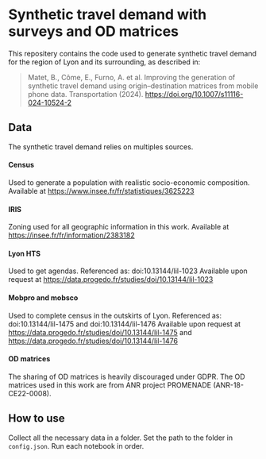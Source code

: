 # Synthetic travel demand with surveys and OD matrices

This repositery contains the code used to generate synthetic travel demand for the region of Lyon and its surrounding, as described in:
> Matet, B., Côme, E., Furno, A. et al. Improving the generation of synthetic travel demand using origin–destination matrices from mobile phone data. Transportation (2024). https://doi.org/10.1007/s11116-024-10524-2

## Data
The synthetic travel demand relies on multiples sources. 

#### Census
Used to generate a population with realistic socio-economic composition. Available at https://www.insee.fr/fr/statistiques/3625223

#### IRIS
Zoning used for all geographic information in this work. Available at https://insee.fr/fr/information/2383182

#### Lyon HTS
Used to get agendas. Referenced as: doi:10.13144/lil-1023
Available upon request at https://data.progedo.fr/studies/doi/10.13144/lil-1023

#### Mobpro and mobsco
Used to complete census in the outskirts of Lyon. Referenced as: doi:10.13144/lil-1475 and doi:10.13144/lil-1476
Available upon request at https://data.progedo.fr/studies/doi/10.13144/lil-1475 
and https://data.progedo.fr/studies/doi/10.13144/lil-1476

#### OD matrices
The sharing of OD matrices is heavily discouraged under GDPR. The OD matrices used in this work are from ANR project PROMENADE (ANR-18-CE22-0008).

## How to use
Collect all the necessary data in a folder. Set the path to the folder in `config.json`. Run each notebook in order.